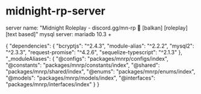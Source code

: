 # midnight-rp-server


server name: "Midnight Roleplay - discord.gg/mn-rp 🌙 [balkan] [roleplay] [text based]" 
mysql server: mariadb 10.3 +

{
  "dependencies": {
    "bcryptjs": "^2.4.3",
    "module-alias": "^2.2.2",
    "mysql2": "^2.3.3",
    "request-promise": "^4.2.6",
    "sequelize-typescript": "^2.1.3"
  },
  "_moduleAliases": {
    "@configs": "packages/mnrp/configs/index",
    "@constants": "packages/mnrp/constants/index",
    "@shared": "packages/mnrp/shared/index",
    "@enums": "packages/mnrp/enums/index",
    "@models": "packages/mnrp/models/index",
    "@interfaces": "packages/mnrp/interfaces/index"
  }
}
